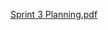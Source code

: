 [Sprint 3 Planning.pdf](/.attachments/Sprint%203%20Planning-ab9cc5db-3ef5-47c2-adb7-b484bf57b63d.pdf)
